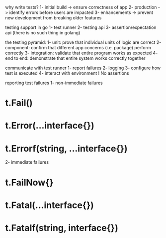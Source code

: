 why write tests?
1- initial build -> ensure correctness of app
2- production -> identify errors before users are impacted
3- enhancements -> prevent new development from breaking older features

testing support in go
1- test runner
2- testing api
3- assertion/expectation api (there is no such thing in golang)

the testing pyramid:
1- unit: prove that individual units of logic are correct
2- component: confirm that different app concerns (i.e. package) perform correctly
3- integration: validate that entire program works as expected
4- end to end: demonstrate that entire system works correctly together

communicate with test runner
1- report failures
2- logging
3- configure how test is executed
4- interact with environment
! No assertions

reporting test failures
1- non-immediate failures
# t.Fail()
# t.Error(...interface{})
# t.Errorf(string, ...interface{})
2- immediate failures
# t.FailNow{}
# t.Fatal(...interface{})
# t.Fatalf(string, interface{})

